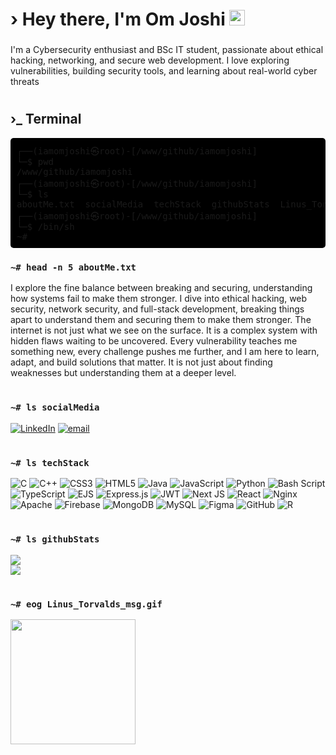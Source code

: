 <h1 align="left" > › Hey there, I'm Om Joshi <img src="https://media.giphy.com/media/hvRJCLFzcasrR4ia7z/giphy.gif" width="25"></h1>

###
<p align="left">I'm a Cybersecurity enthusiast and BSc IT student, passionate about ethical hacking, networking, and secure web development. I love exploring vulnerabilities, building security tools, and learning about real-world cyber threats</p>

#
<h2>›_ Terminal</h2>
<pre style="background-color: black; padding: 10px; border-radius: 5px;">
┌──(iamomjoshi㉿root)-[/www/github/iamomjoshi]
└─$ pwd
/www/github/iamomjoshi
┌──(iamomjoshi㉿root)-[/www/github/iamomjoshi]
└─$ ls
aboutMe.txt  socialMedia  techStack  githubStats  Linus_Torvalds_msg.gif
┌──(iamomjoshi㉿root)-[/www/github/iamomjoshi]
└─$ /bin/sh
~#
</pre>

### `~# head -n 5 aboutMe.txt`
I explore the fine balance between breaking and securing, understanding how systems fail to make them stronger. I dive into ethical hacking, web security, network security, and full-stack development, breaking things apart to understand them and securing them to make them stronger. The internet is not just what we see on the surface. It is a complex system with hidden flaws waiting to be uncovered. Every vulnerability teaches me something new, every challenge pushes me further, and I am here to learn, adapt, and build solutions that matter. It is not just about finding weaknesses but understanding them at a deeper level.

#
### `~# ls socialMedia`
[![LinkedIn](https://img.shields.io/badge/LinkedIn-%230077B5.svg?logo=linkedin&logoColor=white)](https://linkedin.com/in/om-joshi-327bb8314) [![email](https://img.shields.io/badge/Email-D14836?logo=gmail&logoColor=white)](mailto:omjoshi1k@gmail.com) 

#
### `~# ls techStack`
![C](https://img.shields.io/badge/c-%2300599C.svg?style=for-the-badge&logo=c&logoColor=white) ![C++](https://img.shields.io/badge/c++-%2300599C.svg?style=for-the-badge&logo=c%2B%2B&logoColor=white) ![CSS3](https://img.shields.io/badge/css3-%231572B6.svg?style=for-the-badge&logo=css3&logoColor=white) ![HTML5](https://img.shields.io/badge/html5-%23E34F26.svg?style=for-the-badge&logo=html5&logoColor=white) ![Java](https://img.shields.io/badge/java-%23ED8B00.svg?style=for-the-badge&logo=openjdk&logoColor=white) ![JavaScript](https://img.shields.io/badge/javascript-%23323330.svg?style=for-the-badge&logo=javascript&logoColor=%23F7DF1E) ![Python](https://img.shields.io/badge/python-3670A0?style=for-the-badge&logo=python&logoColor=ffdd54) ![Bash Script](https://img.shields.io/badge/bash_script-%23121011.svg?style=for-the-badge&logo=gnu-bash&logoColor=white) ![TypeScript](https://img.shields.io/badge/typescript-%23007ACC.svg?style=for-the-badge&logo=typescript&logoColor=white) ![EJS](https://img.shields.io/badge/ejs-%23B4CA65.svg?style=for-the-badge&logo=ejs&logoColor=black) ![Express.js](https://img.shields.io/badge/express.js-%23404d59.svg?style=for-the-badge&logo=express&logoColor=%2361DAFB) ![JWT](https://img.shields.io/badge/JWT-black?style=for-the-badge&logo=JSON%20web%20tokens) ![Next JS](https://img.shields.io/badge/Next-black?style=for-the-badge&logo=next.js&logoColor=white) ![React](https://img.shields.io/badge/react-%2320232a.svg?style=for-the-badge&logo=react&logoColor=%2361DAFB) ![Nginx](https://img.shields.io/badge/nginx-%23009639.svg?style=for-the-badge&logo=nginx&logoColor=white) ![Apache](https://img.shields.io/badge/apache-%23D42029.svg?style=for-the-badge&logo=apache&logoColor=white) ![Firebase](https://img.shields.io/badge/firebase-a08021?style=for-the-badge&logo=firebase&logoColor=ffcd34) ![MongoDB](https://img.shields.io/badge/MongoDB-%234ea94b.svg?style=for-the-badge&logo=mongodb&logoColor=white) ![MySQL](https://img.shields.io/badge/mysql-4479A1.svg?style=for-the-badge&logo=mysql&logoColor=white) ![Figma](https://img.shields.io/badge/figma-%23F24E1E.svg?style=for-the-badge&logo=figma&logoColor=white) ![GitHub](https://img.shields.io/badge/github-%23121011.svg?style=for-the-badge&logo=github&logoColor=white) ![R](https://img.shields.io/badge/r-%23276DC3.svg?style=for-the-badge&logo=r&logoColor=white)

#
### `~# ls githubStats`
<!--![](https://github-readme-stats.vercel.app/api?username=iamomjoshi&theme=chartreuse-dark&hide_border=true&include_all_commits=true&count_private=true)<br/>
![](https://streak-stats.demolab.com?user=iamomjoshi&locale=en&mode=daily&theme=chartreuse-dark&hide_border=true&border_radius=5&order=3)<br/>-->
![](https://github-readme-stats.vercel.app/api?username=iamomjoshi&theme=chartreuse-dark&hide_border=false&include_all_commits=true&count_private=false)<br/>
![](https://nirzak-streak-stats.vercel.app/?user=iamomjoshi&theme=chartreuse-dark&hide_border=false)<br/>

###
#
### `~# eog Linus_Torvalds_msg.gif`
<img align="left" height="200" src="https://media3.giphy.com/media/v1.Y2lkPTc5MGI3NjExbnQ2ZTFuanlrd2s3Z3o3NjhtNXVwaDNhMGRzYXA2d2U4ZTVmeGdveiZlcD12MV9pbnRlcm5hbF9naWZfYnlfaWQmY3Q9Zw/xndHaRIcvge5y/giphy.gif"/>

###
